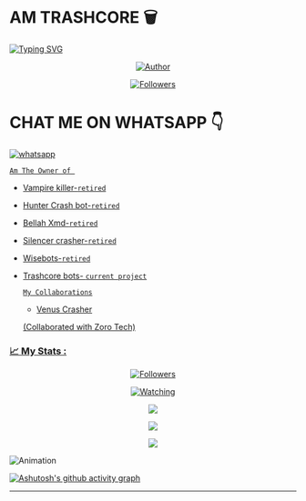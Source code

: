 # AM TRASHCORE 🗑️ 

<a href="https://git.io/typing-svg"><img src="https://readme-typing-svg.demolab.com?font=Black+Ops+One&size=50&pause=1000&color=1BAFBAFF&center=true&width=910&height=100&lines=THANKS FOR FOLLOWING +ME-ON;MY+GITHUB+NEW+ACCOUNT;JOINED+14.10.2024" alt="Typing SVG" /></a>




<p align="center">
<a href="https://github.com/Tennor-modz"><img title="Author" src="https://files.catbox.moe/fg4yl8.jpg?style=for-the-badge&logo=github"></a>


  <p align="center">
<a href="https://github.com/Tennor-modz/followers"><img title="Followers" src="https://img.shields.io/github/followers/Tennor-modz?color=blue&style=flat-square"></a>

# CHAT ME ON WHATSAPP 👇    
<a aria-label="Join our chats" href="https://wa.me/254703726139?text=Hi!! `Trashcore boss` Sir, I need Your Help" target="_blank">
    <img alt="whatsapp" src="https://img.shields.io/badge/Giddy%20Tennor-25D366?style=for-the-badge&logo=whatsapp&logoColor=white" />
</p>


`Am The Owner of `

* Vampire killer-`retired`
* Hunter Crash bot-`retired`
* Bellah Xmd-`retired`
* Silencer crasher-`retired`
* Wisebots-`retired`
* Trashcore bots- `current project`


  `My Collaborations`
  * Venus Crasher
  
  (Collaborated with Zoro Tech)




### 📈 My Stats :
<p align="center"><a href="https://github.com/mhd227-ne/followers"><img title="Followers" src="https://img.shields.io/github/followers/Tennor-modz?color=red&style=flat-square"></a></p>
<p align="center"><a href="https://komarev.com/ghpvc/?username=Tennor-modz&color=blue&style=flat-square&label=Profile+Views"><img title="Watching" src="https://komarev.com/ghpvc/?username=Tennor-modz&color=green&style=flat-square&label=Profile+View"></a>
</p>
<p align="center"><a href="https://github.com/Tennor-modz"><img src="https://github-readme-stats.vercel.app/api?username=Tennor-modz&show_icons=true&theme=radical"></a></p>
<p align="center"><a href="https://github.com/Tennor-modz"><img src="https://github-readme-stats.vercel.app/api/top-langs/?username=Tennor-modz&theme=radical&layout=compact"></a></p>
<p align="center"><a href="https://github.com/Tennor-modz"><img src="https://streak-stats.demolab.com/?user=Tennor-modz&theme=radical"></a></p>

 ![Animation](https://raw.githubusercontent.com/Tennor-modz/Tennor-modz/output/github-contribution-grid-snake-dark.svg)

[![Ashutosh's github activity graph](https://github-readme-activity-graph.vercel.app/graph?username=Tennor-modz&bg_color=000000&color=9e4c98&line=9e4c98&point=403d3d&area=true&hide_border=true)](https://github.com/Tennor-modz/github-readme-activity-graph)

---

